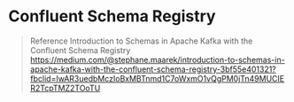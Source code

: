# Confluent Schema Registry
> Reference
> Introduction to Schemas in Apache Kafka with the Confluent Schema Registry
> https://medium.com/@stephane.maarek/introduction-to-schemas-in-apache-kafka-with-the-confluent-schema-registry-3bf55e401321?fbclid=IwAR3uedbMczIoBxMBTnmd1C7oWxmO1vQgPM0jTn49MUCIER2TcpTMZ2TOoTU